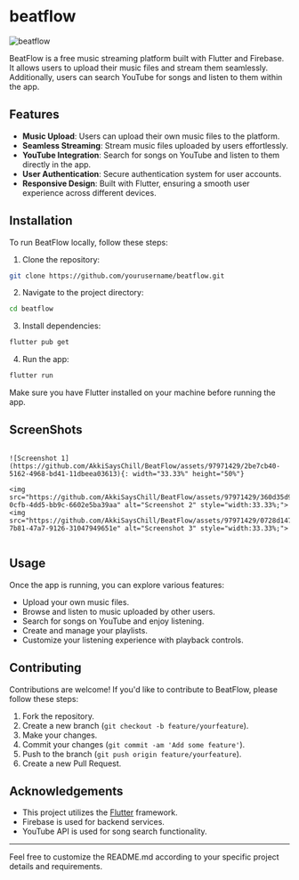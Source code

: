 # beatflow

![beatflow](https://github.com/AkkiSaysChill/BeatFlow/assets/97971429/a19035cb-fbdc-4b1b-951e-86fef607bc16)


BeatFlow is a free music streaming platform built with Flutter and Firebase. It allows users to upload their music files and stream them seamlessly. Additionally, users can search YouTube for songs and listen to them within the app.

## Features

- **Music Upload**: Users can upload their own music files to the platform.
- **Seamless Streaming**: Stream music files uploaded by users effortlessly.
- **YouTube Integration**: Search for songs on YouTube and listen to them directly in the app.
- **User Authentication**: Secure authentication system for user accounts.
- **Responsive Design**: Built with Flutter, ensuring a smooth user experience across different devices.

## Installation

To run BeatFlow locally, follow these steps:

1. Clone the repository:

```bash
git clone https://github.com/yourusername/beatflow.git
```

2. Navigate to the project directory:

```bash
cd beatflow
```

3. Install dependencies:

```bash
flutter pub get
```

4. Run the app:

```bash
flutter run
```

Make sure you have Flutter installed on your machine before running the app.

## ScreenShots

<div style="display:flex;">
    
    ![Screenshot 1](https://github.com/AkkiSaysChill/BeatFlow/assets/97971429/2be7cb40-5162-4968-bd41-11dbeea03613){: width="33.33%" height="50%"}

    <img src="https://github.com/AkkiSaysChill/BeatFlow/assets/97971429/360d35d9-0cfb-4dd5-bb9c-6602e5ba39aa" alt="Screenshot 2" style="width:33.33%;">
    <img src="https://github.com/AkkiSaysChill/BeatFlow/assets/97971429/0728d147-7b81-47a7-9126-31047949651e" alt="Screenshot 3" style="width:33.33%;">
</div>


## Usage

Once the app is running, you can explore various features:

- Upload your own music files.
- Browse and listen to music uploaded by other users.
- Search for songs on YouTube and enjoy listening.
- Create and manage your playlists.
- Customize your listening experience with playback controls.

## Contributing

Contributions are welcome! If you'd like to contribute to BeatFlow, please follow these steps:

1. Fork the repository.
2. Create a new branch (`git checkout -b feature/yourfeature`).
3. Make your changes.
4. Commit your changes (`git commit -am 'Add some feature'`).
5. Push to the branch (`git push origin feature/yourfeature`).
6. Create a new Pull Request.


## Acknowledgements

- This project utilizes the [Flutter](https://flutter.dev/) framework.
- Firebase is used for backend services.
- YouTube API is used for song search functionality.

---

Feel free to customize the README.md according to your specific project details and requirements.

